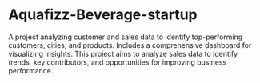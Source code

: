 # Aquafizz-Beverage-startup
A project analyzing customer and sales data to identify top-performing customers, cities, and products. Includes a comprehensive dashboard for visualizing insights. This project aims to analyze sales data to identify trends, key contributors, and opportunities for improving business performance.
